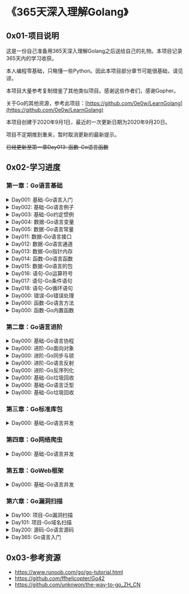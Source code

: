 # 《365天深入理解Golang》

## 0x01-项目说明 

这是一份自己准备用365天深入理解Golang之后送给自己的礼物。本项目记录365天内的学习收获。

本人编程零基础，只略懂一些Python。因此本项目部分章节可能很基础，请见谅。

本项目大量参考复制借鉴了其他类似项目。感谢这些作者们，感谢Gopher。

关于Go的其他资源，参考此项目：[https://github.com/0e0w/LearnGolang](https://github.com/0e0w/LearnGolang)

本项目创建于2020年9月1日，最近的一次更新日期为2020年9月20日。

项目不定期推到重来，暂时取消更新的最新提示。

~~已经更新至第一章Day013: 函数-Go语言函数~~

## 0x02-学习进度

### 第一章：Go语言基础

<details>
<summary>Day001: 基础-Go语言入门</summary>

- [x] 本节说明：介绍Go语言的历史，发展。

- [x] Go语言介绍：

  - Go 是一个开源的编程语言，它可以容易的构造简单、可靠且高效的软件。 Go是在2007年末由Robert Griesemer, Rob Pike, Ken Thompson主持开发，后来加入了Ian Lance Taylor, Russ Cox等人。最终于2009年11月开源。在2012年早些时候发布了Go 1稳定版本。现在Go的开发已经是完全开放的，并且拥有一个活跃的社区。
  - Go语言是编译型的开源的程序设计语言。编译器、库和工具的源代码可以免费获得。
  - Go语言有垃圾回收、有包系统、有一等公民函数、有词法作用域、有系统调用接口等。
  - Go语言没有构造或析构函数、没有运算符重载、没有形参默认值、没有泛型、没有异常、没有宏、没有函数注解、没有线程局部存储。Go没有类继承，甚至没有类。
  - Go语言以一种不同寻常的方式来诠释面向对象程序设计。
  - Go语言不需要在语句或声明后面是有分号结尾。

- [ ] Go语言特点：Go语言和其他语言相比的优势是什么？（待补充）

  - 快速编译，高效执行，易于开发。
  - 对于网络通信、并发和并行编程的极佳支持，从而更好地利用大量的分布式和多核的计算机。
  - 设计者通过 goroutine 这种轻量级线程的概念来实现这个目标，然后通过 channel 来实现各个 goroutine 之间的通信。他们实现了分段栈增长和 goroutine 在线程基础上多路复用技术的自动化。
  - Go 语言从本质上（程序和结构方面）来实现并发编程。
  - 作为强类型语言，隐式的类型转换是不被允许的，记住一条原则：让所有的东西都是显式的。
  - Go 语言本身是由 C 语言开发的，而不是 Go 语言（Go 1.5 开始自举）。
  - Go 的二进制文件体积是最大的（每个可执行文件都包含 runtime）。

- [x] Go语言官网：官网有大量的教程和代码想项目案例。是学习的首选地方。

  - https://golang.org
  - https://github.com/golang
  - https://github.com/0e0w/LearnGolang

- [x] Go语言安装：

  - [官网下载](https://golang.org/dl/)之后直接按照安装说明安装即可。作者在Ubuntu虚拟机里面开发使用Go语言。

    ```
    wget https://golang.google.cn/dl/go1.15.2.linux-amd64.tar.gz
    tar -C /usr/local -xzf go1.15.2.linux-amd64.tar.gz
    ```

- [x] Go环境变量：

  - 设置GOPATH。

    ```
    mkdir ~/.go
    echo "GOPATH=$HOME/.go" >> ~/.bashrc
    echo "export GOPATH" >> ~/.bashrc
    echo "PATH=\$PATH:\$GOPATH/bin # Add GOPATH/bin to PATH for scripting" >> ~/.bashrc
    source ~/.bashrc
    ```

- [x] Go语言编辑器：

  - [Goland](https://www.jetbrains.com/go)：JetBrains 公司的 Go 开发工具。
  - [LiteIDE](http://liteide.org)：一款开源跨平台轻量级的Go语言IDE。
  - [Atom](https://atom.io)：一款跨平台开源文本编辑器。
  
- [x] Go语言基础命令：

  - go run hello.go //编译运行hello.go

  - go bulid hello.go //将hello打包成可执行文件

  - 执行下列命令前需要配置好GOPATH路径。

    ```
    //Windows下编译Mac, Linux平台的64位可执行程序：
    CGO_ENABLED=0 GOOS=darwin GOARCH=amd64 go build 001.go
    CGO_ENABLED=0 GOOS=linux GOARCH=amd64 go build 001.go
    ```

    ```
    //Linux下编译Mac, Windows平台的64位可执行程序：
    CGO_ENABLED=0 GOOS=darwin GOARCH=amd64 go build 001.go
    CGO_ENABLED=0 GOOS=windows GOARCH=amd64 go build 001.go
    ```

    ```
    //Mac下编译Linux, Windows平台的64位可执行程序：
    CGO_ENABLED=0 GOOS=linux GOARCH=amd64 go build 001.go
    CGO_ENABLED=0 GOOS=windows GOARCH=amd64 go build 001.go
    ```

  - ```
    go get github.com/0e0w/365GoLang //使用go get之前需要安装git。
    ```

  - ```
    gofmt //格式化Go代码
    ```

  - ```
    go env //查看Go环境配置
    ```

  - 使用 `go install` 能够很轻松地对第三方包进行部署。

- [x] Go语言代理：

  - Go语言大量项目托管于Github，导致国内进行构建程序时会出奇的慢。可使用下列的代理加快构建。

    ```
    https://mirrors.aliyun.com/goproxy/
    https://goproxy.io/zh/
    ```
    
    ```
    go env -w GO111MODULE=on
    go env -w GOPROXY=https://goproxy.cn,direct
    ```

- [x] Go语言未来：

  - Go语言拥有大量的优秀社区框架。
  
- Go语言的未来发展前景是光明的。
  
  </details>
<details>
<summary>Day002: 基础-Go语言例子</summary>

- [x] 本节说明：通过一个简单例子认识Go语言的基本结构。

- [x] 一个例子：Hello World！

  ```go
  // 001
  package main
  
  import (
  	"fmt"
  )
  
  func main() {
  	fmt.Println("Hello World!")
  }
  ```


  - 包声明：package main表示一个可独立执行的程序，每个 Go 应用程序都包含一个名为 main 的包。
  - 在完成包的 import 之后，开始对常量、变量和类型的定义或声明。
  - 引入包：使用import圆括号进行引入包。
    - 引入标准包
    - 引入第三方包
  - 函数：使用func定义
  - 变量
  - 常量
  - 语句
  - 表达式
  - 注释
- [x] 名称：

  - 程序一般由关键字、常量、变量、运算符、类型和函数组成。 程序中可能会使用到这些分隔符：括号 ()，中括号 [] 和大括号 {}。 程序中可能会使用到这些标点符号：.、,、;、: 和 …。
  - 在变量与运算符间加入空格，程序看起来更加美观。


  - 标识符：用来命名变量、类型等程序实体。一个标识符就是一个或是多个字母( A ~ Z 和 a ~ z)数字(0~9)、下划线_组成的序列，但是第一个字符必须是字母或下划线而不能是数字。

  - 关键字：25个关键字或保留字。只能用在语法允许的地方，不能作为名称使用。

    | break    | default     | func   | interface | select |
    | -------- | ----------- | ------ | --------- | ------ |
    | case     | defer       | go     | map       | struct |
    | chan     | else        | goto   | package   | swith  |
    | const    | fallthrough | if     | range     | type   |
    | continue | for         | import | return    | var    |

   - 预定义标识符：三十几个内置的预申明的常量、类型和函数。

     - 常量：true、flase、iota、nil
     - 类型：int、int8、int16、int32、int64、uint、uint8、uint16、uint32、uint64、uintptr、float32、float64、complex128、complex64、bool、byte、rune、string、error
     - 函数：make、len、cap、new、append、copy、close、delete、complex、real、imag、panic、recover

- [x] 声明：
  
   - 声明是给一个程序实体命名，并设定其部分或全部属性。
   - 有4个主要的声明：
     - 变量（var）
     - 常量（const）
     - 类型（type）
     - 函数（func）
   
   - 函数的声明包含一个名字、一个参数列表、一个可选的返回值列表以及函数体。
   
- [x] 本节案例：

   ```go
   // 002
   package main
   
   import (
   	"fmt"
   )
   
   func main() {
   	fmt.Println("Hello World!")
   }
   ```

</details>
<details>
<summary>Day003: 基础-Go约定惯例</summary>

- [x] 本节说明：本节介绍Go语言中约定和惯例。

- [x] Go编码规范：https://golang.org/ref/spec

- [x] 可见性规则：

  - 在Go语言中，标识符必须以一个大写字母开头，这样才可以被外部包的代码所使用，这被称为导出。标识符如果以小写字母开头，则对包外是不可见的，但是他们在整个包的内部是可见并且可用的。但是包名不管在什么情况下都必须小写。
  - 在设计Go语言时，设计者们也希望确保它不是过于以ASCII为中心，这意味着需要从7位ASCII的范围来扩展标识符的空间。 所以Go语言标识符规定必须是Unicode定义的字母或数字，标识符是一个或多个Unicode字母和数字的序列， 标识符中的第一个字符必须是Unicode字母。
  - 总而言之，为了确保我们的标识符能正常导出，我们建议在开发中还是尽量使用ASCII 码来作为标识符，虽然设计者们在避免以ASCII 码为中心，但出于习惯我们还是服从于这个现实。

- [x] 命名规范：

  - 当某个函数需要被外部包调用的时候需要使用大写字母开头，并遵循 Pascal 命名法（“大驼峰式命名法”）；否则就遵循“小驼峰式命名法”，即第一个单词的首字母小写，其余单词的首字母大写。
  - 单词之间不以空格断开或连接号（-）、底线（_）连结，第一个单词首字母采用大写字母；后续单词的首字母亦用大写字母，例如：FirstName、LastName。每一个单词的首字母都采用大写字母的命名格式，被称为“Pascal命名法”，源自于Pascal语言的命名惯例，也有人称之为“大驼峰式命名法”（Upper Camel Case），为驼峰式大小写的子集。
  - Go 语言追求简洁的代码风格，并通过 gofmt 强制实现风格统一。
  
- [x] 语法惯例：

  - Go 语言也使用分号作为语句的结束，但一般会省略分号。像在标识符后面；整数、浮点、复数、Rune或字符串等字面量后面；关键字break、continue、fallthrough、或者return后面；操作符或标点符号++、--、)、]或}之后等等都可以使用分号，但是往往会省略掉，像LiteIDE编辑器会在保存.go文件时自动过滤掉这些分号，所以在Go语言开发中一般不用过多关注分号的使用。
  - 左大括号 { 不能单独一行，这是编译器的强制规定，否则你在使用 gofmt 时就会出现错误提示“ expected declaration, found '{' ”。右大括号 } 需要单独一行。
  - 在定义接口名时也有惯例，一般单方法接口由方法名称加上-er后缀来命名。

- [x] 注释：

  - 行注释：使用双斜线//开始，一般后面紧跟一个空格。行注释是Go语言中最常见的注释形式，在标准包中，一般都采用行注释，建议采用这种方式。
  - 块注释：使用 /* */，块注释不能嵌套。块注释一般用于包描述或注释成块的代码片段。

  </details>
<details>
<summary>Day004: 数据-Go语言变量</summary>

- [x] 本节说明：Go语言变量的使用。

- [x] 基本描述：

  - Go 语言变量标识符由字母、数字、下划线组成，其中首个字母不能为数字，同一字母的大小写在Go语言中代表不同标识，注意区分A 和a 是不同的标识。
  - Go语言规范中，下划线“_”也被认为是字母。

- [x] 变量声明：

  - Go语言变量有2种声明方式，var申明和短变量声明。

    ```go
    var (
        a int
        b bool
        str string
        浮点 float32    // 中文可以作为变量标识符
    )
    ```

  - 声明变量之后，变量会自动初始化。初始值对应类型的零值。当一个变量被var声明之后，系统自动赋予它该类型的零值：

    - 数字类型对应的是0
    - 布尔类型对应的是flase
    - 字符串类型对应的是""
    - 接口和引用类型对应的是nil

    ```go
    var name type = expression
    var i, j, k int
    var b, f, s, = true, 2.3, "four" 
    ```

- [x] 短变量声明：

  - 简式声明一般用在func内，要注意的是：全局变量和简式声明的变量尽量不要同名，否则很容易产生偶然的变量隐藏Accidental Variable Shadowing。

  - name := expression

    ```go
    a, b, c := 5, 7, "abc"  // 注意等号前的冒号
    ```

- [x] 变量赋值：

  - 多变量可以在同一行进行赋值，也称为并行或同时或平行赋值。

    ```go
    a, b, c = 5, 7, "abc"
    ```

  - 并行赋值也被用于当一个函数返回多个返回值时，比如这里的 val 和错误 err 是通过调用 Func1 函数同时得到：

    ```go
    val, err = Func1(var1)
    ```

- [x] 空白标识符 _ ：

  - 空白标识符 _ 也被用于抛弃值，如值 5 在：_, b = 5, 7 中被抛弃。
  - _ 实际上是一个只写变量，你不能得到它的值。这样做是因为 Go 语言中你必须使用所有被声明的变量，但有时你并不需要使用从一个函数得到的所有返回值。
  - 空白标识符是一个特殊的标识符.它可以像其他标识符那样用于变量的声明或赋值（任何类型都可以赋值给它），但任何赋给这个标识符的值都将被抛弃，因此这些值不能在后续的代码中使用，也不可以使用这个标识符作为变量对其它变量进行赋值或运算。
  - 由于Go语言有个强制规定，在函数内一定要使用声明的变量，但未使用的全局变量是没问题的。为了避免有未使用的变量，代码将编译失败，我们可以将该未使用的变量改为 _。
  - 另外，在Go语言中，如果引入的包未使用，也不能通过编译。有时我们需要引入的包，比如需要init()，或者调试代码时我们可能去掉了某些包的功能使用，你可以添加一个下划线标记符，_，来作为这个包的名字，从而避免编译失败。下滑线标记符用于引入，但不使用。

- [x] 零值nil：

  - nil 标志符用于表示interface、函数、maps、slices、channels、error、指针等的“零值”。如果你不指定变量的类型，编译器将无法编译你的代码，因为它猜不出具体的类型。

- [ ] 本节案例：

  </details>
<details>
<summary>Day005: 数据-Go语言常量</summary>

- [x] 本节说明：Go语言常量使用。

- [x] 常量说明：

  - 常量使用关键字 const 定义，用于存储不会改变的数据。
    - 常量不能被重新赋予任何值。常量在程序运行时，不会被修改的量。
    - 存储在常量中的数据类型只可以是布尔型、数字型（整数型、浮点型和复数）和字符串型。
    - 在代码中试图修改常量的值则会引发编译错误。在const 定义中，常量名建议全部字母大写。
  
- [x] 常量定义：

  - 常量的定义格式：const identifier [type] = value，例如：

    ```go
    const Pi = 3.14159
    ```
    
  - Go的常量定义可以限定常量类型，但不是必需的。如果定义常量时没有指定类型，那么它与字面常量一样，是无类型（untyped）常量。
    
  - 一个没有指定类型的常量被使用时，会根据其使用环境而推断出它所需要具备的类型。换句话说，未定义类型的常量会在必要时刻根据上下文来获得相关类型。
    
    ```
    显式类型定义：const b string = "abc"
    隐式类型定义：const b = "abc"
    ```
  ```
    
  - 常量也可以在单行进行多重赋值：
  
    ```go
    const a, b, c = 1, false, "str" //多重赋值
  ```

- [x] iota： 特殊常量

  - iota 在 const关键字出现时将被重置为 0(const 内部的第一行之前)，const 中每新增一行常量声明将使 iota 计数一次(iota 可理解为 const 语句块中的行索引)。

  - iota 可以被用作枚举值。第一个 iota 等于 0，每当 iota 在新的一行被使用时，它的值都会自动加 1。

     ```go
     const (
         a = iota
         b = iota
         c = iota
     )
     ```

     第一个 iota 等于 0，每当 iota 在新的一行被使用时，它的值都会自动加 1；所以 a=0, b=1, c=2 可以简写为如下形式：

     ```go
     const (
         a = iota
         b
         c
     )
     ```

     如果对b重新赋值之后，a, b, c分别为0, 8, 8，新的常量b声明后，iota 不再向下赋值，后面常量如果没有赋值，则继承上一个常量值。

     ```go
     const (
         a = iota
         b = 8
         c
     )
     ```

     使用位左移与 iota 计数配合可优雅地实现存储单位的常量枚举：

     ```go
     type ByteSize float64
     const (
         _ = iota // 通过赋值给空白标识符来忽略值
         KB ByteSize = 1<<(10*iota)
         MB
         GB
         TB
         PB
         EB
         ZB
         YB
     )
     ```

     一个例子：

     ```go
      const (
          i=1<<iota
          j=3<<iota
          k
          l
      )
     //i= 1 j= 6 k= 12 l= 24
     //iota 表示从 0 开始自动加 1，所以 i=1<<0, j=3<<1（<< 表示左移的意思）
     //即：i=1, j=6，这没问题，关键在 k 和 l，从输出结果看 k=3<<2，l=3<<3。
     ```

- [x] 本节案例：

  ```go
package main
  
  import (
  	"fmt"
  )
  
  const (
  	Pi = 3.1415926
  	a  = iota
  	b  = 3
  	c  = iota
  	d
  	e = iota + 2
  )
  
  func main() {
  	fmt.Println("Hello World!")
  	fmt.Println(Pi, a, b, c, d, e)
  }
  ```
  
  </details>
<details>
<summary>Day006: 数据-Go基本数据</summary>

- [x] 本节说明：本节介绍Go语言的一些基本数据。

- [x] 基本数据：

  - 在 Go 编程语言中，数据类型用于声明函数和变量。
  - 数据类型的出现是为了把数据分成所需内存大小不同的数据，编程的时候需要用大数据的时候才需要申请大内存，就可以充分利用内存。

- [x] 布尔型：

  - 布尔型的值只可以是常量 true 或者 false。一个简单的例子：var b bool = true。
  
- [x] 数字类型：

  - 整型 int 和浮点型 float32、float64，Go 语言支持整型和浮点型数字，并且支持复数，其中位的运算采用补码。

- [x] 字符串类型：

  - Go 语言中可以使用反引号或者双引号来定义字符串。反引号表示原生的字符串，即不进行转义。
  - 字符串就是一串固定长度的字符连接起来的字符序列。Go 的字符串是由单个字节连接起来的。Go 语言的字符串的字节使用 UTF-8 编码标识 Unicode 文本。
  - Go 语言中的string类型是一种值类型，存储的字符串是不可变的，如果要修改string内容需要将string转换为[]byte或[]rune，并且修改后的string内容是重新分配的。
  - 字符串的零值是为长度为零的字符串，即空字符串 ""。
  - 一般的比较运算符（==、!=、<、<=、>=、>）通过在内存中按字节比较来实现字符串的对比。可以通过函数 len() 来获取字符串所占的字节长度，例如：len(str)。
  - 字符串的内容（纯字节）可以通过标准索引法来获取，在中括号 [] 内写入索引，索引从 0 开始计数。
  - 字符串拼接：
    - 直接使用运算符
    - fmt.Sprintf()
    - strings.Join()
    - bytes.Buffer
    - strings.Builder

  - 标准库中有四个包对字符串处理尤为重要：bytes、strings、strconv和unicode包。

- [x] 本节案例：

  

  </details>
<details>
<summary>Day007: 数据-Go语言数组</summary>

- [x] 本节说明：本节介绍Go语言数组的相关内容。

- [x] Array介绍：

  - 数组是具有相同类型的一组已知编号并且长度固定的数据项序列。一个数组可以由零个或多个元素组成。
  - 数组类型可以是任意的原始类型例如整型、字符串或者自定义类型。
  - 数组长度必须是一个常量表达式，并且必须是一个非负整数。
  - 因为数组的长度是固定的，所以在Go语言中很少直接使用数组。
  - 数组长度也是数组类型的一部分，所以[5]int和[10]int是属于不同类型的。
  
- [x] 声明数组：

  - Go 语言数组声明需要指定元素类型及元素个数，语法格式如下：

    ```go
    var 数组变量名 [元素数量]Type
    var a [3]int             // 定义三个整数的数组
    ```
  
- [x] 初始化数组：

  - 初始化数组中 {} 中的元素个数不能大于 [] 中的数字。

- [x] 访问数组元素：

  - 数组元素可以通过索引（位置）来读取。格式为数组名后加中括号，中括号中为索引的值。

    ```go
    var team [3]string
    team[0] = "hammer"
    team[1] = "soldier"
    team[2] = "mum"
    for k, v := range team {
        fmt.Println(k, v)
    }
    ```

- [ ] 多维数组：

- [ ] 向函数传递数组：

- [x] 本节案例：

  

  </details>

<details>
<summary>Day008: 数据-Go语言切片</summary>

- [x] 本节说明：本节介绍Go语言切片(slice)的相关内容。

- [x] Slice介绍：

  - Go 语言切片是对数组的抽象。
  - 切片是对底层数组一个连续片段的引用，所以切片是一个引用类型。
  - 切片提供对该数组中编号的元素序列的访问。未初始化切片的值为nil。
  - Go 数组的长度不可改变，但切片好比动态数组，可以追加元素，在追加时可能使切片的容量增大。
  - 因为切片是引用，不需要使用额外的内存且比使用数组更有效率，所以在Go代码中切片比数组更常用。
  
- [x] 定义切片：


  - 切片有俩种定义方式

    ```go
    var 切片变量名 []type // 声明一个未指定大小的数组来定义切片
    ```

    ```go
    var slice1 []type = make([]type, len,cap)
    // 使用make()函数来创建切片
    ```

- [x] 切片重组：

  - 通过改变切片长度得到新切片的过程称之为切片重组 reslicing。
  - 在一个切片基础上重新划分一个切片时，新的切片会继续引用原有切片的数组。
  - 为了避免这个陷阱，我们需要从临时的切片中使用内置函数copy()，拷贝数据到新切片。

- [ ] 切片初始化：

- [ ] 空(nil)切片：

- [ ] 本节案例：

  
  
  </details>
<details>
<summary>Day009: 数据-Go语言集合</summary>

- [x] 本节说明：本节介绍集合Go语言集合(Map)的相关内容。

- [x] Map介绍：

  - Map 是一种无序的键值对的集合。Map 最重要的一点是通过 key 来快速检索数据，key 类似于索引，指向数据的值。
  - Map 是一种集合，所以我们可以像迭代数组和切片那样迭代它。不过，Map 是无序的，我们无法决定它的返回顺序，这是因为 Map 是使用 hash 表来实现的。
  - 在声明的时候不需要知道 Map 的长度，Map 是可以动态增长的。
  
- [x] 定义Map：

  - 可以使用内建函数 make 也可以使用 map 关键字来定义 Map:

    ```go
    // 声明变量，默认 map 是 nil
    var map_variable map[key_data_type]value_data_type
    
    // 使用 make 函数
    map_variable := make(map[key_data_type]value_data_type)
    
    var m map[string]int
    
    // 声明但未初始化map，此时是map的零值状态
    map1 := make(map[string]string, 5)
    
    map2 := make(map[string]string)
    
    // 创建了初始化了一个空的的map，这个时候没有任何元素
    map3 := map[string]string{}
    
    // map中有三个值
    map4 := map[string]string{"a": "1", "b": "2", "c": "3"}
    ```

- [ ] 测试待删除：

  - go run hello.go //编译运行hello.go

- [ ] 本节案例：
  
  
  
  </details>
<details>
<summary>Day010: 数据-Go语言结构</summary>

- [x] 本节说明：本节介绍Go语言结构体(struct)的相关内容。

- [x] struct介绍：

  - Go语言通过结构体的形式支持用户自定义类型，或者叫定制类型。
  - Go语言结构体是实现自定义类型的一种重要数据类型。
  - 结构体是复合类型（composite types），它由一系列属性组成，每个属性都有自己的类型和值的，结构体通过属性把数据聚集在一起。
  - 结构体是由一系列具有相同类型或不同类型的数据构成的数据集合。结构体中可以定义不同类型的数据。
  - 方法（Method）可以访问这些数据，就好像它们是这个独立实体的一部分。

- [x] 定义结构体：

  - 结构体定义需要使用 type 和 struct 语句。struct 语句定义一个新的数据类型，结构体中有一个或多个成员。type 语句设定了结构体的名称。结构体的格式如下：

    ```go
    type struct_variable_type struct {
       member definition
       member definition
       ...
       member definition
    }
    ```

  - 结构体是由一系列称为字段（fields）的命名元素组成，每个元素都有一个名称和一个类型。 字段名称可以显式指定（IdentifierList）或隐式指定（EmbeddedField），没有显式字段名称的字段称为匿名（内嵌）字段。在结构体中，非空字段名称必须是唯一的。

    ```go
    type identifier struct {
        field1 type1
        field2 type2
        ...
    }
    ```

  - 一个空结构体：struct {}

  - 一旦定义了结构体类型，它就能用于变量的声明。

  - 结构体是值类型，因此也可以通过 new 函数来创建。

- [x] 访问结构体成员：

  - 如果要访问结构体成员，需要使用点号 . 操作符，格式为：

    ```go
    结构体.成员名
    ```

- [ ] 结构体特性：

  - 结构体的内存布局：Go 语言中，结构体和它所包含的数据在内存中是以连续块的形式存在的，即使结构体中嵌套有其他的结构体，这在性能上带来了很大的优势。

  - 递归结构体：递归结构体类型可以通过引用自身指针来定义。这在定义链表或二叉树的节点时特别有用，此时节点包含指向临近节点的链接。

  - 可见性：通过参考应用可见性规则，如果结构体名不能导出，可使用 new 函数使用工厂方法的方法达到同样的目的。

  - 带标签的结构体：结构体中的字段除了有名字和类型外，还可以有一个可选的标签（tag）。它是一个附属于字段的字符串，可以是文档或其他的重要标记。标签的内容不可以在一般的编程中使用，只有 reflect 包能获取它。

- [ ] 本节参考：[参考1](https://github.com/ffhelicopter/Go42/blob/master/content/42_18_struct.md)
  
- [x] 本节案例：
  
  ```go
  package main
  
  import (
  	"fmt"
  )
  
  type Human struct {
  	name   string // 姓名
  	Gender string // 性别
  	Age    int    // 年龄
  	string        // 匿名字段
  }
  
  type Student struct {
  	Human     // 匿名字段
  	Room  int // 教室
  	int       // 匿名字段
  }
  
  func main() {
  	//使用new方式
  	stu := new(Student)
  	stu.Room = 102
  	stu.Human.name = "Titan"
  	stu.Gender = "男"
  	stu.Human.Age = 14
  	stu.Human.string = "Student"
  
  	fmt.Println("stu is:", stu)
  	fmt.Printf("Student.Room is: %d\n", stu.Room)
  	fmt.Printf("Student.int is: %d\n", stu.int) // 初始化时已自动给予零值：0
  	fmt.Printf("Student.Human.name is: %s\n", stu.name) //  (*stu).name
  	fmt.Printf("Student.Human.Gender is: %s\n", stu.Gender)
  	fmt.Printf("Student.Human.Age is: %d\n", stu.Age)
  	fmt.Printf("Student.Human.string is: %s\n", stu.string)
  
  	// 使用结构体字面量赋值
  	stud := Student{Room: 102, Human: Human{"Hawking", "男", 14, "Monitor"}}
  
  	fmt.Println("stud is:", stud)
  	fmt.Printf("Student.Room is: %d\n", stud.Room)
  	fmt.Printf("Student.int is: %d\n", stud.int) // 初始化时已自动给予零值：0
  	fmt.Printf("Student.Human.name is: %s\n", stud.Human.name)
  	fmt.Printf("Student.Human.Gender is: %s\n", stud.Human.Gender)
  	fmt.Printf("Student.Human.Age is: %d\n", stud.Human.Age)
  	fmt.Printf("Student.Human.string is: %s\n", stud.Human.string)
  }
  ```
  
  </details> 
<details>
<summary>Day011: 数据-Go语言接口</summary>

- [x] 本节说明：本节介绍Go语言接口(interface)的相关内容。

- [x] interface介绍：

  - Go语言接口定义了一组方法集合，但是这些方法集合仅仅只是被定义，它们没有在接口中实现。
  
  - Go 语言中的所有类型包括自定义类型都实现了interface{}接口，所有的类型如string、 int、 int64甚至是自定义的结构体类型都拥有interface{}空接口，这一点interface{}和Java中的Object类比较相似。
  
  - 空接口interface{}可以被当做任意类型的数值。
  
  - 接口类型的未初始化变量的值为nil。
  
    ```go
    var i interface{} = 99 // i可以是任何类型
    i = 44.09
    i = "All"  // i 可接受任意类型的赋值
    ```
  
  - 接口是一组抽象方法的集合，它必须由其他非接口类型实现，不能自我实现。Go 语言通过它可以实现很多面向对象的特性。通过如下格式定义接口：
  
    ```go
    type Namer interface {
        Method1(param_list) return_type
        Method2(param_list) return_type
        ...
    }
    ```
  
- [ ] 接口嵌入：

  - 一个接口可以包含一个或多个其他的接口，但是在接口内不能嵌入结构体，也不能嵌入接口自身，否则编译会出错。
  
- [ ] 参考链接：[参考1](https://github.com/ffhelicopter/Go42/blob/master/content/42_19_interface.md)
  
- [ ] 本节案例：
  
  
  
  </details>
<details>
<summary>Day012: 数据-Go语言通道</summary>

- [x] 本节说明：本节介绍Go语言通道(channel)的相关内容。

- [x] channel介绍：

  - Go 奉行通过通信来共享内存，而不是共享内存来通信。所以，channel 是协程之间互相通信的通道，协程之间可以通过它发送消息和接收消息。
  - 通道是进程内的通信方式，因此通过通道传递对象的行为与函数调用时参数传递行为比较一致，比如也可以传递指针等。
  
- [x] Go语言命令：

  - go run hello.go //编译运行hello.go
  
- [ ] 本节参考：[参考1](https://github.com/ffhelicopter/Go42/blob/master/content/42_22_channel.md)
  
- [ ] 本节案例：
  
  
  
  </details>
<details>
<summary>Day013: 数据-Go指针内存</summary>

- [ ] 本节说明：本节介绍Go语言指针相关内容。

- [x] Go语言指针介绍：

  - Go 语言是一门类型安全和内存安全的编程语言。虽然 Go 语言中仍有指针的存在，但并不允许进行指针运算
  - 
  
- [x] Go语言命令：

  - go run hello.go //编译运行hello.go
  
- [ ] 本节参考：[参考1](https://github.com/ffhelicopter/Go42/blob/master/content/42_24_pointer.md)
  
- [ ] 本节案例：
  
  
  
  </details>
<details>
<summary>Day014: 函数-Go语言函数</summary>

- [x] 本节说明：本节介绍Go语言函数相关内容。

- [x] Go函数介绍：

  - 函数是基本的代码块，用于执行一个任务。
  - Go 语言最少有个 main() 函数。
  - 函数声明告诉了编译器函数的名称，返回类型，和参数。
  - Go 语言标准库提供了多种可动用的内置的函数。例如，len() 函数可以接受不同类型参数并返回该类型的长度。如果我们传入的是字符串则返回字符串的长度，如果传入的是数组，则返回数组中包含的元素个数。
  - main 函数是每一个可执行程序所必须包含的，一般来说都是在启动后第一个执行的函数（如果有 init() 函数则会先执行该函数）。main 函数既没有参数，也没有返回类型（与 C 家族中的其它语言恰好相反）。如果为 main 函数添加了参数或者返回类型，将会引发构建错误。
  
- [x] 函数定义：

  - Go语言函数基本组成：关键字func、函数名、参数列表、返回值、函数体和返回语句。语法如下：

    ```GO
    func function_name( [parameter list] ) [return_types] {
       函数体
    }
    //func：函数由 func 开始声明
    //function_name：函数名称，函数名和参数列表一起构成了函数签名。
    //parameter list：参数列表，参数就像一个占位符，当函数被调用时，你可以将值传递给参数，这个值被称为实际参数。参数列表指定的是参数类型、顺序、及参数个数。参数是可选的，也就是说函数也可以不包含参数。
    //return_types：返回类型，函数返回一列值。return_types 是该列值的数据类型。有些功能不需要返回值，这种情况下 return_types 不是必须的。
    //函数体：函数定义的代码集合。
    ```

- [ ] 函数调用：

  - 当创建函数时，你定义了函数需要做什么，通过调用该函数来执行指定任务。

  - 调用函数，向函数传递参数，并返回值。

    ```go
    package main
    import "fmt"
    func main() {
       /* 定义局部变量 */
       var a int = 100
       var b int = 200
       var ret int
       /* 调用函数并返回最大值 */
       ret = max(a, b)
       fmt.Printf( "最大值是 : %d\n", ret )
    }
    /* 函数返回两个数的最大值 */
    func max(num1, num2 int) int {
       /* 定义局部变量 */
       var result int
       if (num1 > num2) {
          result = num1
       } else {
          result = num2
       }
       return result
    }
    ```

- [ ] 函数返回多个值：

  - 一个例子：

    ```go
    package main
    import "fmt"
    func swap(x, y string) (string, string) {
       return y, x
    }
    func main() {
       a, b := swap("Google", "Runoob")
       fmt.Println(a, b)
    }
    ```

- [ ] 函数参数：

  - 函数如果使用参数，该变量可称为函数的形参。
  - 形参就像定义在函数体内的局部变量。
  - 调用函数，可以通过两种方式来传递参数：


  - 值传递：

    - 值传递是指在调用函数时将实际参数复制一份传递到函数中，这样在函数中如果对参数进行修改，将不会影响到实际参数。
    
  - 引用传递：

    - 引用传递是指在调用函数时将实际参数的地址传递到函数中，那么在函数中对参数所进行的修改，将影响到实际参数。

- [ ] 函数用法：

  - 函数作为另外一个函数的实参：
    - 函数定义后可作为另外一个函数的实参数传入。
  - 闭包：
    - 闭包是匿名函数，可在动态编程中使用。
  - 方法：
    - 方法就是一个包含了接受者的函数

- [x] Go语言命令：

  - go run hello.go //编译运行hello.go

- [ ] 本节案例：
  
  
  
  </details>
<details>
<summary>Day015: 数据-Go语言的包</summary>

- [ ] 本节说明：包、模块的相互关系？

- [x] Go语言介绍：

  - Go 是一个开源的编程语言，它能让构造简单、可靠且高效的软件变得容易。 
  
- [x] Go语言命令：

  - go run hello.go //编译运行hello.go
  
- [ ] 待整理：[参考1](https://github.com/ffhelicopter/Go42/blob/master/content/42_07_package.md)、[参考2](https://github.com/ffhelicopter/Go42/blob/master/content/42_08_project.md)
  
- [ ] 本节案例：
  
  
  
  </details>
<details>
<summary>Day016: 语句-Go运算符号</summary>

- [x] 本节说明：本节介绍Go运算符相关内容。

- [x] 算术运算符：

  | 算术运算符 | 描述 | 实例               |
  | :--------- | :--- | :----------------- |
  | +          | 相加 | A + B 输出结果 30  |
  | -          | 相减 | A - B 输出结果 -10 |
  | *          | 相乘 | A * B 输出结果 200 |
  | /          | 相除 | B / A 输出结果 2   |
  | %          | 求余 | B % A 输出结果 0   |
  | ++         | 自增 | A++ 输出结果 11    |
  | --         | 自减 | A-- 输出结果 9     |

- [x] 关系运算符：

  | 运算符 |                             描述                             | 实例              |
  | :----- | :----------------------------------------------------------: | :---------------- |
  | ==    |    检查两个值是否相等，如果相等返回 True 否则返回 False。    | (A == B) 为 False |
  | !=     |  检查两个值是否不相等，如果不相等返回 True 否则返回 False。  | (A != B) 为 True  |
  | >      |  检查左边值是否大于右边值，如果是返回 True 否则返回 False。  | (A > B) 为 False  |
  | <      |  检查左边值是否小于右边值，如果是返回 True 否则返回 False。  | (A < B) 为 True   |
  | >=    | 检查左边值是否大于等于右边值，如果是返回 True 否则返回 False。 | (A >= B) 为 False |
  | <=     | 检查左边值是否小于等于右边值，如果是返回 True 否则返回 False。 | (A <= B) 为 True |
  
- [x] 逻辑运算符：

  | 运算符 |  描述  |        实例        |
  | :----: | :----: | :----------------: |
  |   &&   | 逻辑与 | (A && B) 为 False  |
  |  \|\|  | 逻辑或 | (A \|\| B) 为 True |
  |   !    | 逻辑非 | !(A && B) 为 True  |
  
- [x] 位运算符：

  位运算符对整数在内存中的二进制位进行操作。 下表列出了位运算符 &，|，和 ^ 的计算：
  
  | p    | q    | p & q | p \| q | p ^ q |
  | :---  | :--- | :---- | :----- | :---: |
  | 0    | 0    | 0     | 0      |   0   |
  | 0    | 1    | 0     | 1      |   1   |
  | 1    | 1    | 1     | 1      |   0   |
  | 1    | 0    | 0     | 1      |   1   |
  
  | 运算符 |                    描述                     |                  实例                  |
  | :----: | :-----------------------------------------: | :------------------------------------: |
  |   &    | 其功能是参与运算的两数各对应的二进位相与。  | (A & B) 结果为 12, 二进制为 0000 1100  |
  |   \|   |  其功能是参与运算的两数各对应的二进位相或   | (A \| B) 结果为 61, 二进制为 0011 1101 |
  |   ^    | 二进位相异或，两对应的二进位相异时结果为1。 | (A ^ B) 结果为 49, 二进制为 0011 0001  |
  |   <<   |                                             | A << 2 结果为 240 ，二进制为 1111 0000 |
  |   >>   |                                             |       A >> 2 结果为 15 ，二进制        |
  
- [x] 赋值运算符：

  | 运算符 |       描述       |                 实例                  |
  | :----: | :--------------: | :-----------------------------------: |
  |   =    | 简单的赋值运算符 | C = A + B 将 A + B 表达式结果赋值给 C |
  |   +=   |   相加后再赋值   |         C += A 等于 C = C + A         |
  |   -=   |   相减后再赋值   |         C -= A 等于 C = C - A         |
  |   *=   |   相乘后再赋值   |         C *= A 等于 C = C * A         |
  |   /=   |   相除后再赋值   |         C /= A 等于 C = C / A         |
  |   %=   |   求余后再赋值   |         C %= A 等于 C = C % A         |
  |  <<=   |    左移后赋值    |        C <<= 2 等于 C = C << 2        |
  |  >>=   |    右移后赋值    |        C >>= 2 等于 C = C >> 2        |
  |   &=   |   按位与后赋值   |         C &= 2 等于 C = C & 2         |
  |   ^=   |  按位异或后赋值  |         C ^= 2 等于 C = C ^ 2         |
  |  \|=   |   按位或后赋值   |        C \|= 2 等于 C = C \| 2        |
  
- [x] 其他运算符：

  | 运算符 | 描述             |            实例            |
  | :----- | :--------------- | :------------------------: |
  | &      | 返回变量存储地址 | &a; 将给出变量的实际地址。 |
  | *      | 指针变量。       |     *a; 是一个指针变量     |
  
- [x] 运算符优先级：
  
  | 优先级 |      运算符      |
  | :----: | :--------------: |
  |   5    | * / % << >> & &^ |
  |   4    |     + - \| ^     |
  |   3    | == != < <= > >=  |
  |   2    |        &&        |
  |   1    |       \|\|       |
  
- [ ] 几个特殊运算符：

  - 位清除 &^：将指定位置上的值设置为 0。将运算符左边数据相异的位保留，相同位清零 ：

- [ ] 本节案例：

  

  </details>
<details>
<summary>Day017: 语句-Go条件语句</summary>

- [x] 本节说明：本节介绍Go语言条件语句相关内容。

- [x] 条件语句介绍：

  - 条件语句需要开发者通过指定一个或多个条件，并通过测试条件是否为 true 来决定是否执行指定语句，并在条件为 false 的情况在执行另外的语句。
  
- [x] if语句：

  - if 语句由一个布尔表达式后紧跟一个或多个语句组成。

    ```go
    if 布尔表达式 {
       /* 在布尔表达式为 true 时执行 */
    }
    ```

- [x] if...else 语句：

  - if 语句后可以使用可选的else语句, else语句中的表达式在布尔表达式为 false 时执行。

    ```go
    if 布尔表达式 {
       /* 在布尔表达式为 true 时执行 */
    } else {
      /* 在布尔表达式为 false 时执行 */
    }
    ```

- [x] if 嵌套语句：

  - 你可以在 if 或 else if 语句中嵌入一个或多个 if 或 else if 语句。

    ```go
    if 布尔表达式 1 {
       /* 在布尔表达式 1 为 true 时执行 */
       if 布尔表达式 2 {
          /* 在布尔表达式 2 为 true 时执行 */
       }
    }
    ```

- [ ] switch 语句：

  - switch语句用于基于不同条件执行不同动作，每一个 case 分支都是唯一的，从上至下逐一测试，直到匹配为止。

  - switch 语句执行的过程从上至下，直到找到匹配项，匹配项后面也不需要再加 break。

  - switch 默认情况下 case 最后自带 break 语句，匹配成功后就不会执行其他 case，如果我们需要执行后面的 case，可以使用 fallthrough 。

    ```go
    switch var1 {
        case val1:
            ...
        case val2:
            ...
        default:
            ...
    }
    ```

- [x] select 语句：

  - select 是 Go 中的一个控制结构，类似于 switch 语句。每个 case 必须是一个通信操作，要么是发送要么是接收。

  - select 随机执行一个可运行的 case。如果没有 case 可运行，它将阻塞，直到有 case 可运行。一个默认的子句应该总是可运行的。

  - select没有条件表达式，一直在等待分支进入可运行状态。

    ```go
    select {
        case communication clause  :
           statement(s);      
        case communication clause  :
           statement(s);
        /* 你可以定义任意数量的 case */
        default : /* 可选 */
           statement(s);
    }
    ```

  注意：Go 没有三目运算符，所以不支持 ?: 形式的条件判断。

- [ ] 本节案例：
  
  
  
  </details>
<details>
<summary>Day018: 语句-Go循环语句</summary>

- [x] 本节说明：本节介绍循环语句的相关内容。

- [x] Go循环语句：

  - 在不少实际问题中有许多具有规律性的重复操作，因此在程序中就需要重复执行某些语句。

- [x] for循环：重复执行语句块

  - for 循环是一个循环控制结构，可以执行指定次数的循环。

  - Go 语言的 For 循环有 3 种形式，只有其中的一种使用分号。

    ```go
    for  初始化语句; 条件语句; 修饰语句 {}
    for init; condition; post { }
    // init： 一般为赋值表达式，给控制变量赋初值；
    // condition： 关系表达式或逻辑表达式，循环控制条件；
    // post： 一般为赋值表达式，给控制变量增量或减量。
    // 在循环中同时使用多个计数器：
    for i, j := 0, N; i < j; i, j = i+1, j-1 {}
    ```

    ```go
    for condition { }
    ```

    ```go
    for { }
    // 无限循环
    ```

  - for 循环的 range 格式可以对 slice、map、数组、字符串等进行迭代循环。格式如下：

  - 在循环中同时使用多个计数器：

    ```go
    for key, value := range oldMap {
        newMap[key] = value
    }
    ```

  - 计算 1 到 10 的数字之和：

    ```go
    package main
    
    import "fmt"
    
    func main() {
            sum := 0
            for i := 0; i <= 10; i++ {
                    sum += i
            }
            fmt.Println(sum)
    }
    ```

  - 无限循环:

    ```go
    package main
    
    import "fmt"
    
    func main() {
            sum := 0
            for {
                sum++ // 无限循环下去
            }
            fmt.Println(sum) // 无法输出
    }
    ```

  - For-each range 循环：这种格式的循环可以对字符串、数组、切片等进行迭代输出元素。

    ```go
    package main
    import "fmt"
    
    func main() {
            strings := []string{"google", "runoob"}
            for i, s := range strings {
                    fmt.Println(i, s)
            }
            numbers := [6]int{1, 2, 3, 5}
            for i,x:= range numbers {
                    fmt.Printf("第 %d 位 x 的值 = %d\n", i,x)
            }  
    }
    ```

- [x] 循环嵌套：在循环内使用循环。

  - 使用方法：

    ```go
    for [condition |  ( init; condition; increment ) | Range]
    {
       for [condition |  ( init; condition; increment ) | Range]
       {
          statement(s);
       }
       statement(s);
    }
    ```

  - 使用循环嵌套来输出 2 到 100 间的素数：

    ```go
    package main
    import "fmt"
    func main() {
       /* 定义局部变量 */
       var i, j int
       for i=2; i < 100; i++ {
          for j=2; j <= (i/j); j++ {
             if(i%j==0) {
                break; // 如果发现因子，则不是素数
             }
          }
          if(j > (i/j)) {
             fmt.Printf("%d  是素数\n", i);
          }
       }  
    }
    ```

- [ ] 循环控制语句：

  - break 语句：

    - 用于循环语句中跳出循环，并开始执行循环之后的语句。

    - break 在 switch（开关语句）中在执行一条 case 后跳出语句的作用。

    - 在多重循环中，可以用标号 label 标出想 break 的循环。

      ```go
      break;
      ```

  - continue语句：

    - Go 语言的 continue 语句 有点像 break 语句。但是 continue 不是跳出循环，而是跳过当前循环执行下一次循环语句。

    - for 循环中，执行 continue 语句会触发 for 增量语句的执行。

    - 在多重循环中，可以用标号 label 标出想 continue 的循环。

      ```go
      continue;
      ```

  - goto 语句：

    - Go 语言的 goto 语句可以无条件地转移到过程中指定的行。

    - goto 语句通常与条件语句配合使用。可用来实现条件转移， 构成循环，跳出循环体等功能。

    - 但是，在结构化程序设计中一般不主张使用 goto 语句， 以免造成程序流程的混乱，使理解和调试程序都产生困难。

      ```go
      goto label;
      ..
      .
      label: statement;
      ```

- [x] 无限循环：
  
  - 如果循环中条件语句永远不为 false 则会进行无限循环，我们可以通过 for 循环语句中只设置一个条件表达式来执行无限循环：
  
    ```go
    package main
    import "fmt"
    
    func main() {
        for true  {
            fmt.Printf("这是无限循环。\n");
        }
    }
    ```
  
- [ ] 本节案例： 
  
  
  
  </details> 

<details>
<summary>Day000: 错误-Go错误处理</summary>

- [ ] 本节说明：

- [ ] range：

  - Go 是一个开源的编程语言，它能让构造简单、可靠且高效的软件变得容易。 
  
- [ ] Go语言命令：

  - go run hello.go //编译运行hello.go
  
- [ ] [参考1](https://github.com/ffhelicopter/Go42/blob/master/content/42_16_function.md)

- [ ] 本节案例：

  

  </details>
<details>
<summary>Day000: 函数-Go语言方法</summary>

- [ ] 本节说明：本节介绍Go语法内容。

- [x] Go语言介绍：

  - Go 是一个开源的编程语言，它能让构造简单、可靠且高效的软件变得容易。 
  
- [x] Go语言命令：

  - go run hello.go //编译运行hello.go
  
- [ ] 参考链接：[参考1](https://github.com/ffhelicopter/Go42/blob/master/content/42_20_method.md)
  
- [ ] 本节案例：
  
  
  
  </details>

<details>
<summary>Day000: 函数-Go内置函数</summary>

- [ ] 本节说明：

- [x] Go语言介绍：

  - Go 是一个开源的编程语言，它能让构造简单、可靠且高效的软件变得容易。 
  
- [x] Go语言命令：

  - go run hello.go //编译运行hello.go
  
- [ ] [参考1](https://github.com/ffhelicopter/Go42/blob/master/content/42_15_errors.md)
  
- [ ] 本节案例：
  
  
  
  </details>

### 第二章：Go语言进阶
<details>
<summary>Day000: 基础-Go语言协程</summary>

- [ ] 本节说明：

- [x] Go语言介绍：

  - Go 是一个开源的编程语言，它能让构造简单、可靠且高效的软件变得容易。 
  
- [x] Go语言命令：

  - go run hello.go //编译运行hello.go
  
- [ ] 本节案例：

  

  </details>
<details>
<summary>Day000: 进阶-Go面向对象</summary>

- [ ] 本节说明：

- [x] Go语言介绍：

  - Go 是一个开源的编程语言，它能让构造简单、可靠且高效的软件变得容易。 
  
- [x] Go语言命令：

  - go run hello.go //编译运行hello.go
  
- [ ] 本节案例：

  

  </details>
<details>
<summary>Day000: 进阶-Go同步与锁</summary>

- [ ] 本节说明：

- [x] Go语言介绍：

  - Go 是一个开源的编程语言，它能让构造简单、可靠且高效的软件变得容易。 
  
- [x] Go语言命令：

  - go run hello.go //编译运行hello.go
  
- [ ] 本节案例：

  

  </details>
<details>
<summary>Day000: 进阶-Go语言反射</summary>

- [ ] 本节说明：

- [x] Go语言介绍：

  - Go 是一个开源的编程语言，它能让构造简单、可靠且高效的软件变得容易。 
  
- [x] Go语言命令：

  - go run hello.go //编译运行hello.go
  
- [ ] 本节案例：

  

  </details>
<details>
<summary>Day000: 进阶-Go反序列化</summary>

- [ ] 本节说明：

- [x] Go语言介绍：

  - Go 是一个开源的编程语言，它能让构造简单、可靠且高效的软件变得容易。 
  
- [x] Go语言命令：

  - go run hello.go //编译运行hello.go
  
- [ ] 本节案例：

  

  </details>
<details>
<summary>Day000: 基础-Go垃圾回收</summary>

- [ ] 本节说明：

- [x] Go语言介绍：

  - Go 是一个开源的编程语言，它能让构造简单、可靠且高效的软件变得容易。 
  
- [x] Go语言命令：

  - go run hello.go //编译运行hello.go
  
- [ ] 本节案例：

  

  </details>
<details>
<summary>Day000: 基础-Go语言泛型</summary>

- [ ] 本节说明：

- [x] Go语言介绍：

  - Go 是一个开源的编程语言，它能让构造简单、可靠且高效的软件变得容易。 
  
- [x] Go语言命令：

  - go run hello.go //编译运行hello.go
  
- [ ] 本节案例：

  

  </details>
<details>
<summary>Day000: 基础-Go垃圾回收</summary>

- [ ] 本节说明：

- [x] Go语言介绍：

  - Go 是一个开源的编程语言，它能让构造简单、可靠且高效的软件变得容易。 
  
- [x] Go语言命令：

  - go run hello.go //编译运行hello.go
  
- [ ] 本节案例：

  

  </details>
### 第三章：Go标准库包
<details>
<summary>Day000: 基础-Go语言并发</summary>

- [ ] 本节说明：

- [x] Go语言介绍：

  - Go 是一个开源的编程语言，它能让构造简单、可靠且高效的软件变得容易。 
  
- [x] Go语言命令：

  - go run hello.go //编译运行hello.go
  
- [ ] 本节案例：

  

  </details>
### 第四章：Go网络爬虫
<details>
<summary>Day000: 基础-Go语言并发</summary>

- [ ] 本节说明：

- [x] Go语言介绍：

  - Go 是一个开源的编程语言，它能让构造简单、可靠且高效的软件变得容易。 
  
- [x] Go语言命令：

  - go run hello.go //编译运行hello.go
  
- [ ] 本节案例：

  

  </details>
### 第五章：GoWeb框架
<details>
<summary>Day000: 基础-Go语言并发</summary>

- [ ] 本节说明：

- [x] Go语言介绍：

  - Go 是一个开源的编程语言，它能让构造简单、可靠且高效的软件变得容易。 
  
- [x] Go语言命令：

  - go run hello.go //编译运行hello.go
  
- [ ] 本节案例：

  

  </details>
### 第六章：Go漏洞扫描
<details>
<summary>Day100: 项目-Go漏洞扫描</summary>

- [ ] 本节说明：

- [x] Go语言介绍：

  - Go 是一个开源的编程语言，它能让构造简单、可靠且高效的软件变得容易。 
  
- [x] Go语言命令：

  - go run hello.go //编译运行hello.go
  
- [ ] 本节案例：
  
  
  
  </details>
<details>
<summary>Day101: 项目-Go域名扫描</summary>

- [ ] 本节说明：

- [x] Go语言介绍：

  - Go 是一个开源的编程语言，它能让构造简单、可靠且高效的软件变得容易。 
  
- [x] Go语言命令：

  - go run hello.go //编译运行hello.go
  
- [ ] 本节案例：
  
  
  
  </details>
<details>
<summary>Day200: 源码-Go语言源码</summary>

- [ ] 本节说明：

- [x] Go语言介绍：

  - Go 是一个开源的编程语言，它能让构造简单、可靠且高效的软件变得容易。 
  
- [x] Go语言命令：

  - go run hello.go //编译运行hello.go
  
- [ ] 本节案例：
  
  
  
  </details>
<details>
<summary>Day365: Go语言入门</summary>

- [ ] 本节说明：

- [x] Go语言介绍：

  - Go 是一个开源的编程语言，它能让构造简单、可靠且高效的软件变得容易。 
  
- [x] Go语言命令：

  - go run hello.go //编译运行hello.go
  
- [ ] 本节案例：
  
  
  
  </details>

## 0x03-参考资源

- https://www.runoob.com/go/go-tutorial.html
- https://github.com/ffhelicopter/Go42
- https://github.com/unknwon/the-way-to-go_ZH_CN